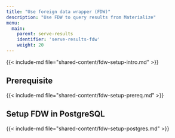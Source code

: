 ```yaml
---
title: "Use foreign data wrapper (FDW)"
description: "Use FDW to query results from Materialize"
menu:
  main:
    parent: serve-results
    identifier: 'serve-results-fdw'
    weight: 20
---
```


{{< include-md file="shared-content/fdw-setup-intro.md" >}}

## Prerequisite

{{< include-md file="shared-content/fdw-setup-prereq.md" >}}

## Setup FDW in PostgreSQL

{{< include-md file="shared-content/fdw-setup-postgres.md" >}}
